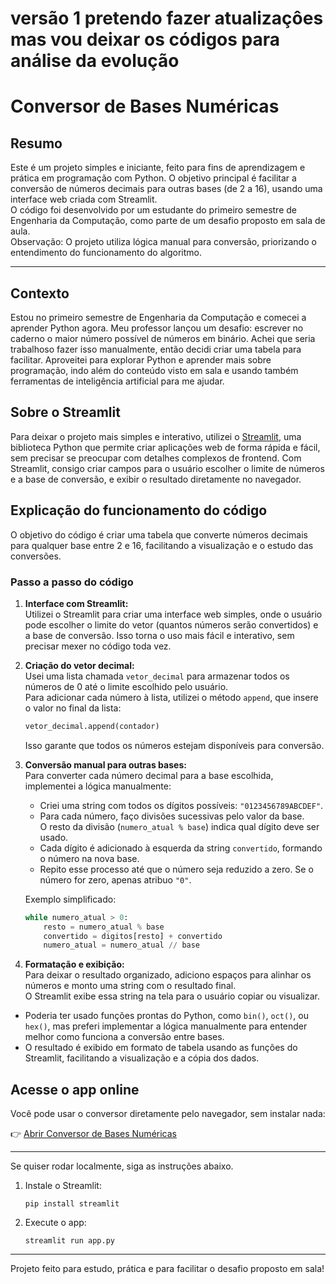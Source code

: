 # versão 1 pretendo fazer atualizaçôes mas vou deixar os códigos para análise da evolução

# Conversor de Bases Numéricas

## Resumo

Este é um projeto simples e iniciante, feito para fins de aprendizagem e prática em programação com Python. O objetivo principal é facilitar a conversão de números decimais para outras bases (de 2 a 16), usando uma interface web criada com Streamlit.  
O código foi desenvolvido por um estudante do primeiro semestre de Engenharia da Computação, como parte de um desafio proposto em sala de aula.  
Observação: O projeto utiliza lógica manual para conversão, priorizando o entendimento do funcionamento do algoritmo.

---

## Contexto

Estou no primeiro semestre de Engenharia da Computação e comecei a aprender Python agora. Meu professor lançou um desafio: escrever no caderno o maior número possível de números em binário. Achei que seria trabalhoso fazer isso manualmente, então decidi criar uma tabela para facilitar. Aproveitei para explorar Python e aprender mais sobre programação, indo além do conteúdo visto em sala e usando também ferramentas de inteligência artificial para me ajudar.

## Sobre o Streamlit

Para deixar o projeto mais simples e interativo, utilizei o [Streamlit](https://streamlit.io/), uma biblioteca Python que permite criar aplicações web de forma rápida e fácil, sem precisar se preocupar com detalhes complexos de frontend. Com Streamlit, consigo criar campos para o usuário escolher o limite de números e a base de conversão, e exibir o resultado diretamente no navegador.

## Explicação do funcionamento do código

O objetivo do código é criar uma tabela que converte números decimais para qualquer base entre 2 e 16, facilitando a visualização e o estudo das conversões.

### Passo a passo do código

1. **Interface com Streamlit:**  
   Utilizei o Streamlit para criar uma interface web simples, onde o usuário pode escolher o limite do vetor (quantos números serão convertidos) e a base de conversão. Isso torna o uso mais fácil e interativo, sem precisar mexer no código toda vez.

2. **Criação do vetor decimal:**  
   Usei uma lista chamada `vetor_decimal` para armazenar todos os números de 0 até o limite escolhido pelo usuário.  
   Para adicionar cada número à lista, utilizei o método `append`, que insere o valor no final da lista:
   ```python
   vetor_decimal.append(contador)
   ```
   Isso garante que todos os números estejam disponíveis para conversão.

3. **Conversão manual para outras bases:**  
   Para converter cada número decimal para a base escolhida, implementei a lógica manualmente:
   - Criei uma string com todos os dígitos possíveis: `"0123456789ABCDEF"`.
   - Para cada número, faço divisões sucessivas pelo valor da base.  
     O resto da divisão (`numero_atual % base`) indica qual dígito deve ser usado.
   - Cada dígito é adicionado à esquerda da string `convertido`, formando o número na nova base.
   - Repito esse processo até que o número seja reduzido a zero. Se o número for zero, apenas atribuo `"0"`.

   Exemplo simplificado:
   ```python
   while numero_atual > 0:
       resto = numero_atual % base
       convertido = digitos[resto] + convertido
       numero_atual = numero_atual // base
   ```

4. **Formatação e exibição:**  
   Para deixar o resultado organizado, adiciono espaços para alinhar os números e monto uma string com o resultado final.  
   O Streamlit exibe essa string na tela para o usuário copiar ou visualizar.

- Poderia ter usado funções prontas do Python, como `bin()`, `oct()`, ou `hex()`, mas preferi implementar a lógica manualmente para entender melhor como funciona a conversão entre bases.
- O resultado é exibido em formato de tabela usando as funções do Streamlit, facilitando a visualização e a cópia dos dados.

## Acesse o app online

Você pode usar o conversor diretamente pelo navegador, sem instalar nada:

👉 [Abrir Conversor de Bases Numéricas](https://conversordebasesnumericas.streamlit.app/)

---

Se quiser rodar localmente, siga as instruções abaixo.

1. Instale o Streamlit:
   ```
   pip install streamlit
   ```
2. Execute o app:
   ```
   streamlit run app.py
   ```

---

Projeto feito para estudo, prática e para facilitar o desafio proposto em sala!
